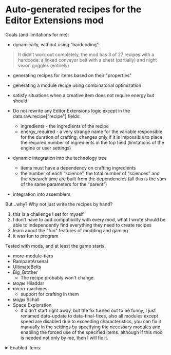 
# Auto-generated recipes for the Editor Extensions mod

Goals (and limitations for me):
- dynamically, without using “hardcoding”:
> It didn’t work out completely, the mod has 3 of 27 recipes with a hardcode: a linked conveyor belt with a chest (partially) and night vision goggles (entirely)
  - generating recipes for items based on their "properties"
  - generating a module recipe using combinatorial optimization
  - satisfy situations when a creative item does not require energy but should

- Do not rewrite any Editor Extensions logic except in the data.raw.recipe["recipe"] fields:
	- ingredients - the ingredients of the recipe
	- energy_required - a very strange name for the variable responsible for the duration of crafting, changes only if it is impossible to place the required number of ingredients in the top field (limitations of the engine or user settings)

- dynamic integration into the technology tree
	- items must have a dependency on crafting ingredients
	- the number of each “science”, the total number of “sciences” and the research time are built from the dependencies (all this is the sum of the same parameters for the “parent”)

- integration into assemblers

But...why? Why not just write the recipes by hand?
 1. this is a challenge I set for myself
 2. I don’t have to add compatibility with every mod, what I wrote should be able to independently find everything they need to create recipes
 3. learn about the "fun" features of modding and gaming
 4. it was fun to program

Tested with mods, and at least the game starts:
- more-module-tiers
- RampantArsenal
- UltimateBelts
- Big_Brother
  - The recipe probably won't change.
- моды Hiladdar
- micro-machines
  - support for crafting in them
- моды Schall
- Space Exploration
  - It didn’t start right away, but the fix turned out to be funny, I just renamed data-update to data-final-fixes, also all modules except speed are disabled due to exceeding characteristics, you can fix it manually in the settings by specifying the necessary modules and enabling the forced use of the specified items. although if this mod is needed not only by me, then I will fix it.

<details>
<summary>Enabled items:</summary>

 - Linked belt
 - Linked chest
 - Super inserter
 - Super locomotive
 - Super pump
 - Super electric pole
 - Super fuel
 - Super substation
 - Infinity fusion reactor
 - Super energy shield
 - Super personal battery
 - Super exoskeleton
 - Super night vision
 - Super personal roboport
 - Super construction robot
 - Super logistic robot
 - Super roboport
 - Super beacon
 - Super speed module
 - Super efficiency module
 - Super productivity module
 - Super clean module
 - Super slow module
 - Super inefficiency module
 - Super dirty module
 - Super lab
 - Super radar
</details>